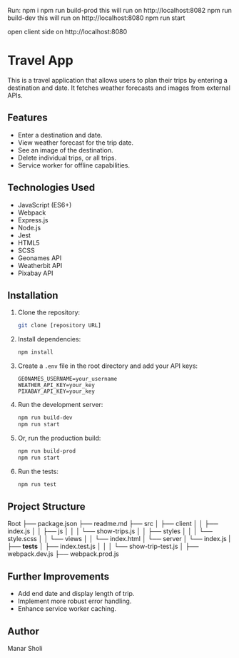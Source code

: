 Run: 
npm i
npm run build-prod this will run on http://localhost:8082
npm run build-dev this will run on http://localhost:8080
npm run start

open client side on http://localhost:8080


# Travel App

This is a travel application that allows users to plan their trips by entering a destination and date. It fetches weather forecasts and images from external APIs.

## Features

* Enter a destination and date.
* View weather forecast for the trip date.
* See an image of the destination.
* Delete individual trips, or all trips.
* Service worker for offline capabilities.

## Technologies Used

* JavaScript (ES6+)
* Webpack
* Express.js
* Node.js
* Jest
* HTML5
* SCSS
* Geonames API
* Weatherbit API
* Pixabay API

## Installation

1.  Clone the repository:

    ```bash
    git clone [repository URL]
    ```

2.  Install dependencies:

    ```bash
    npm install
    ```

3.  Create a `.env` file in the root directory and add your API keys:

    ```
    GEONAMES_USERNAME=your_username
    WEATHER_API_KEY=your_key
    PIXABAY_API_KEY=your_key
    ```

4.  Run the development server:

    ```bash
    npm run build-dev
    npm run start
    ```

5.  Or, run the production build:

    ```bash
    npm run build-prod
    npm run start
    ```

6. Run the tests:
    ```bash
    npm run test
    ```

## Project Structure

Root
├── package.json
├── readme.md
├── src
│   ├── client
│   │   ├── index.js
│   │   ├── js
│   │   │   └── show-trips.js
│   │   ├── styles
│   │   │   └── style.scss
│   │   └── views
│   │       └── index.html
│   └── server
│       └── index.js
|
├── __tests__
│   ├── index.test.js
│   │
│   └── show-trip-test.js
│
├── webpack.dev.js
├── webpack.prod.js


## Further Improvements

* Add end date and display length of trip.
* Implement more robust error handling.
* Enhance service worker caching.

## Author

Manar Sholi
